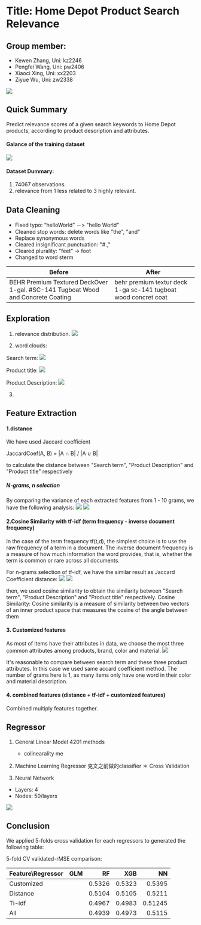 Title: Home Depot Product Search Relevance
==========================================
Group member:
------------------------------------------
* Kewen Zhang, 	  Uni: kz2246
* Pengfei Wang, 	Uni: pw2406
* Xiaoci Xing,  	Uni: xx2203
* Ziyue Wu, 		  Uni: zw2338

![](https://raw.githubusercontent.com/Zac2116/TextMining/master/figs/searchImage.png)

## Quick Summary

Predict relevance scores of a given search keywords to Home Depot products, according to product description and attributes.

#### Galance of the training dataset
![](https://raw.githubusercontent.com/Zac2116/TextMining/master/figs/raw_data.png)

#### Dataset Dummary: 

1. 74067 observations.
2. relevance from 1 less related to 3 highly relevant.


## Data Cleaning
- Fixed typo: “helloWorld” －> "hello World" 
- Cleaned stop words: delete words like "the", "and"
- Replace synonymous words
- Cleared insignificant punctuation: "#.,"
- Cleared plurality: "feet" -> foot
- Changed to word sterm


Before | After
--- | --- 
BEHR Premium Textured DeckOver 1-gal. #SC-141 Tugboat Wood and Concrete Coating | behr premium textur deck 1-ga sc-141 tugboat wood concret coat


## Exploration 

1. relevance distribution.
![](https://github.com/Zac2116/TextMining/blob/master/figs/download%20.png)

2. word clouds: 

Search term:
![](https://raw.githubusercontent.com/Zac2116/TextMining/master/figs/SearchList.png)

Product title:
![](https://raw.githubusercontent.com/Zac2116/TextMining/master/figs/ProductList.png)

Product Description:
![](https://github.com/Zac2116/TextMining/blob/master/figs/DescriList.png)

3. 


## Feature Extraction

#### 1.distance
We have used Jaccard coefficient 

JaccardCoef(A, B) = |A ∩ B| / |A ∪ B|

to calculate the distance between "Search term", "Product Description" and "Product title" respectively 

##### N-grams, n selection

By comparing the variance of each extracted features from 1 - 10 grams, we have the following analysis:
![](https://raw.githubusercontent.com/Zac2116/TextMining/master/figs/dfeatures.png)
![](https://raw.githubusercontent.com/Zac2116/TextMining/master/figs/dfeatures2.png)


#### 2.Cosine Similarity with tf-idf (term frequency - inverse document frequency)
In the case of the term frequency tf(t,d), the simplest choice is to use the raw frequency of a term in a document.
The inverse document frequency is a measure of how much information the word provides, that is, whether the term is common or rare across all documents.

For n-grams selection of tf-idf, we have the similar result as Jaccard Coefficient distance:
![](https://raw.githubusercontent.com/Zac2116/TextMining/master/figs/tfidf.png)
![](https://github.com/Zac2116/TextMining/blob/master/figs/tfidf2.png)

then, we used cosine similarity to obtain the similarity between "Search term", "Product Description" and "Product title" respectively. 
Cosine Similarity: Cosine similarity is a measure of similarity between two vectors of an inner product space that measures the cosine of the angle between them

#### 3. Customized features
As most of items have their attributes in data, we choose the most three common attributes among products, brand, color and material.
![](https://github.com/Zac2116/TextMining/blob/master/figs/Attributes.png)

It's reasonable to compare between search term and these three product attributes.
In this case we used same accard coefficient method. The number of grams here is 1, as many items only have one word in their color and material description.

#### 4. combined features (distance + tf-idf + customized features)
Combined multiply features together.


## Regressor

1. General Linear Model   4201 methods
    * colinearality me

2. Machine Learning Regressor  克文之前做的classifier
    ＊ Cross Validation

3. Neural Network 

- Layers: 4
- Nodes: 50/layers

![](https://raw.githubusercontent.com/Zac2116/TextMining/master/figs/nn_loss.png)

    
## Conclusion

We applied 5-folds cross validation for each regressors to generated the following table:


5-fold CV validated-rMSE comparison:


| Feature\Regressor   | GLM           | RF          | XGB            |NN       |
| ------------------- |:-------------:| -----------:|---------------:|--------:|
| Customized          |               | 0.5326 	    | 0.5323         |0.5395   |
| Distance            |               | 0.5104      | 0.5105         |0.5211   |
| Ti-idf	          |               | 0.4967      | 0.4983         |0.51245  |
| All				  |				  | 0.4939      | 0.4973   		 |0.5115   |


